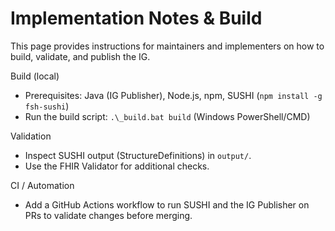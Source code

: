 # Implementation Notes & Build

This page provides instructions for maintainers and implementers on how to build, validate, and publish the IG.

Build (local)
- Prerequisites: Java (IG Publisher), Node.js, npm, SUSHI (`npm install -g fsh-sushi`)
- Run the build script: `.\_build.bat build` (Windows PowerShell/CMD)

Validation
- Inspect SUSHI output (StructureDefinitions) in `output/`.
- Use the FHIR Validator for additional checks.

CI / Automation
- Add a GitHub Actions workflow to run SUSHI and the IG Publisher on PRs to validate changes before merging.
